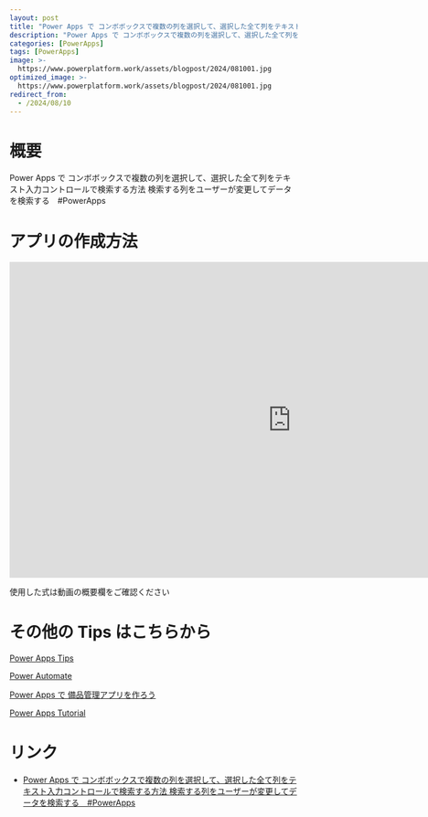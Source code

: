 ```yaml
---
layout: post
title: "Power Apps で コンボボックスで複数の列を選択して、選択した全て列をテキスト入力コントロールで検索する方法  検索する列をユーザーが変更してデータを検索する　#PowerApps"
description: "Power Apps で コンボボックスで複数の列を選択して、選択した全て列をテキスト入力コントロールで検索する方法  検索する列をユーザーが変更してデータを検索する　#PowerAppsを動画で分かりやすく解説"
categories: [PowerApps]
tags: [PowerApps]
image: >-
  https://www.powerplatform.work/assets/blogpost/2024/081001.jpg
optimized_image: >-
  https://www.powerplatform.work/assets/blogpost/2024/081001.jpg
redirect_from:
  - /2024/08/10
---
```



#  概要

Power Apps で コンボボックスで複数の列を選択して、選択した全て列をテキスト入力コントロールで検索する方法  検索する列をユーザーが変更してデータを検索する　#PowerApps


# アプリの作成方法

<iframe width="983" height="553" src="https://www.youtube.com/embed/ay9CRkjCdl4" title="YouTube video player" frameborder="0" allow="accelerometer; autoplay; clipboard-write; encrypted-media; gyroscope; picture-in-picture" allowfullscreen></iframe>


使用した式は動画の概要欄をご確認ください


# その他の Tips はこちらから

[Power Apps Tips](https://www.youtube.com/watch?v=VrAQf3JQ7yM&list=PLVhFi1fb3DqakSLVMn22DDcySXh9jtzi- )


[Power Automate](https://www.youtube.com/watch?v=-YnJYT0ASEM&list=PLVhFi1fb3Dqbzic6GieqnLFgD3aTj-eHA)


[Power Apps で 備品管理アプリを作ろう](https://www.youtube.com/playlist?list=PLVhFi1fb3DqZM3HKb8Hea6XEL96990Fyn)


[Power Apps Tutorial](https://www.youtube.com/playlist?list=PLVhFi1fb3DqalxpL974VvAJvV4iWoSbe_)


# リンク


- [Power Apps で コンボボックスで複数の列を選択して、選択した全て列をテキスト入力コントロールで検索する方法  検索する列をユーザーが変更してデータを検索する　#PowerApps](https://www.youtube.com/watch?v=ay9CRkjCdl4)

